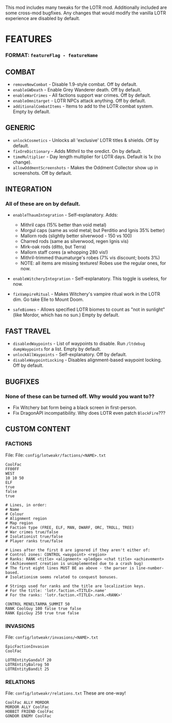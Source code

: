 This mod includes many tweaks for the LOTR mod.
Additionally included are some cross-mod bugfixes.
Any changes that would modify the vanilla LOTR experience are disabled by default.

# FEATURES
### FORMAT: `featureFlag - featureName`

## COMBAT
- `removeNewCombat` - Disable 1.9-style combat. Off by default.
- `enableGWDeath` - Enable Grey Wanderer death. Off by default.
- `enableWarCrimes` - All factions support war crimes. Off by default.
- `enableOmnitarget` - LOTR NPCs attack anything. Off by default.
- `additionalCombatItems` - Items to add to the LOTR combat system. Empty by default.

## GENERIC
- `unlockCosmetics` - Unlocks all 'exclusive' LOTR titles & shields. Off by default.
- `fixOreDictionary` - Adds Mithril to the oredict. On by default.
- `timeMultiplier` - Day length multiplier for LOTR days. Default is 1x (no change).
- `allowOddmentScreenshots` - Makes the Oddment Collector show up in screenshots. Off by default.

## INTEGRATION
### All of these are on by default.
- `enableThaumIntegration` - Self-explanatory. Adds:
  - Mithril caps (15% better than void metal)
  - Morgul caps (same as void metal; but Perditio and Ignis 35% better)
  - Mallorn rods (slightly better silverwood - 150 vs 100)
  - Charred rods (same as silverwood, regen Ignis vis)
  - Mirk-oak rods (ditto, but Terra)
  - Mallorn staff cores (a whopping 280 vis!)
  - Mithril-trimmed thaumaturge's robes (7% vis discount; boots 3%)
  - NOTE: all items are missing textures! Robes use the regular ones, for now.

- `enableWitcheryIntegration` - Self-explanatory. This toggle is useless, for now.
- `fixVampireRitual` - Makes Witchery's vampire ritual work in the LOTR dim. Go take Elle to Mount Doom.
- `safeBiomes` - Allows specified LOTR biomes to count as "not in sunlight" (like Mordor, which has no sun.) Empty by default.

## FAST TRAVEL
- `disabledWaypoints` - List of waypoints to disable. Run `/ltdebug dumpWaypoints` for a list. Empty by default.
- `unlockAllWaypoints` - Self-explanatory. Off by default.
- `disableWaypointLocking` - Disables alignment-based waypoint locking. Off by default.

## BUGFIXES
### None of these can be turned off. Why would you want to??
- Fix Witchery bat form being a black screen in first-person.
- Fix DragonAPI incompatibility. Why does LOTR even patch `BlockFire`???

## CUSTOM CONTENT
### FACTIONS
File: File: `config/lotweakr/factions/<NAME>.txt`
```
CoolFac
FF00FF
WEST
10 10 50
ELF
true
false
true

# Lines, in order:
# Name
# Colour
# Alignment region
# Map region
# Faction type (FREE, ELF, MAN, DWARF, ORC, TROLL, TREE)
# War crimes true/false
# Isolationist true/false
# Player ranks true/false

# Lines after the first 8 are ignored if they aren't either of:
# Control zones: CONTROL <waypoint> <region>
# Ranks: RANK <title> <alignment> <pledge> <chat title> <achievement>
# (Achievement creation is unimplemented due to a crash bug)
# The first eight lines MUST BE as above - the parser is line-number-based.
# Isolationism seems related to conquest bonuses.

# Strings used for ranks and the title are localization keys.
# For the title: 'lotr.faction.<TITLE>.name'
# For the ranks: 'lotr.faction.<TITLE>.rank.<RANK>'

CONTROL MENELTARMA_SUMMIT 50
RANK CoolGuy 100 false true false
RANK EpicGuy 250 true true false
```

### INVASIONS
File: `config/lotweakr/invasions/<NAME>.txt`
```
EpicFactionInvasion
CoolFac

LOTREntityGandalf 20
LOTREntityBalrog 50
LOTREntityBandit 25
```

### RELATIONS
File: `config/lotweakr/relations.txt`
These are one-way!
```
CoolFac ALLY MORDOR
MORDOR ALLY CoolFac
HOBBIT FRIEND CoolFac
GONDOR ENEMY CoolFac
```
